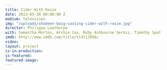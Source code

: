 ```yaml
---
title: Cider With Rosie
date: 2013-05-30 00:00:00 Z
medium: television
img: "/uploads/shaheen-baig-casting-cider-with-rosie.jpg"
director: Philippa Lowthorpe
with: Samantha Morton, Archie Cox, Ruby Ashbourne Serkis, Timothy Spall
imdb: http://www.imdb.com/title/tt4117850/
video: 
layout: project
is-in-production: 
is-featured: 
featured-image: 
---
```


